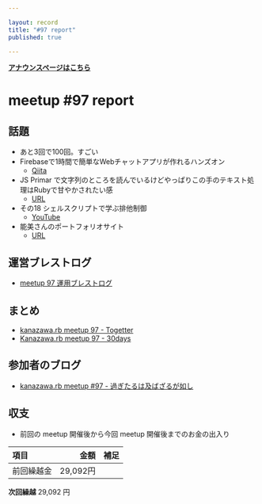 ```yaml
---

layout: record
title: "#97 report"
published: true

---
```


<div style="text-align: left;"><a href="./"><strong>アナウンスページはこちら</strong></a></div>

# meetup #97 report

## 話題

* あと3回で100回。すごい
* Firebaseで1時間で簡単なWebチャットアプリが作れるハンズオン
  + [Qiita](https://qiita.com/taketakekaho/items/52b7c196ddbd4cb3c968)
* JS Primar で文字列のところを読んでいるけどやっぱりこの手のテキスト処理はRubyで甘やかされたい感
  + [URL](https://jsprimer.net/basic/string/)
* その18 シェルスクリプトで学ぶ排他制御
  + [YouTube](https://www.youtube.com/watch?v=RPKt1p2SkxY&feature=youtu.be)
* 能美さんのポートフォリオサイト
  + [URL](https://27ma4-ryusei.netlify.app/)

## 運営ブレストログ

* [meetup 97 運用ブレストログ](https://github.com/kanazawarb/meetup/wiki/meetup-97-%E9%81%8B%E7%94%A8%E3%83%96%E3%83%AC%E3%82%B9%E3%83%88%E3%83%AD%E3%82%B0)

## まとめ

* [kanazawa.rb meetup 97 - Togetter](https://togetter.com/li/1595488)
* [Kanazawa.rb meetup 97 - 30days](https://30d.jp/kzrb/87)

## 参加者のブログ

* [kanazawa\.rb meetup \#97 \- 過ぎたるは及ばざるが如し](https://cotton-desu.hatenablog.com/entry/2020/09/26/120000)

## 収支

* 前回の meetup 開催後から今回 meetup 開催後までのお金の出入り

|項目                           |金額         |補足                                               |
|:------------------------------|------------:|:--------------------------------------------------|
| 前回繰越金                    |    29,092円 |                                                   |

**次回繰越**  29,092 円

